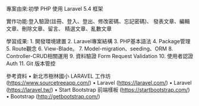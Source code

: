 專案由來:初學 PHP  使用 Laravel 5.4 框架

實作功能:登入驗證(註冊、登入、登出、修改密碼、忘記密碼)、
        發表文章、編輯文章、刪除文章、留言、
        精選文章、亂數文章

學習成果:
	1. 開發環境建置
	2. Laravel專案結構
	3. PHP基本語法
	4. Package管理
	5. Route觀念
	6. View-Blade。
	7. Model-migration、seeding、ORM
	8. Controller-CRUD相關運用
	9. 資料驗證 Form Request Validation
	10. 使用者認證 Auth
	11. Git 版本管控

參考資料
    • 新北市樹林國小 LARAVEL 工作坊 (https://www.sourcetreeapp.com/)
    • Laravel  (https://laravel.com/)
    • Laravel  (https://laravel.tw/)
    • Start Bootstrap  前端樣板 (https://startbootstrap.com/)
    • Bootstrap (http://getbootstrap.com/)